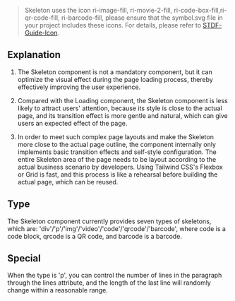 > Skeleton uses the icon ri-image-fill, ri-movie-2-fill, ri-code-box-fill,ri-qr-code-fill, ri-barcode-fill, please ensure that the symbol.svg file in your project includes these icons. For details, please refer to [STDF-Guide-Icon](https://stdf.design/#/guide/icon).

## Explanation

1. The Skeleton component is not a mandatory component, but it can optimize the visual effect during the page loading process, thereby effectively improving the user experience.

2. Compared with the Loading component, the Skeleton component is less likely to attract users' attention, because its style is close to the actual page, and its transition effect is more gentle and natural, which can give users an expected effect of the page.

3. In order to meet such complex page layouts and make the Skeleton more close to the actual page outline, the component internally only implements basic transition effects and self-style configuration. The entire Skeleton area of ​​the page needs to be layout according to the actual business scenario by developers. Using Tailwind CSS's Flexbox or Grid is fast, and this process is like a rehearsal before building the actual page, which can be reused.

## Type

The Skeleton component currently provides seven types of skeletons, which are: 'div'/'p'/'img'/'video'/'code'/'qrcode'/'barcode', where code is a code block, qrcode is a QR code, and barcode is a barcode.

## Special

When the type is 'p', you can control the number of lines in the paragraph through the lines attribute, and the length of the last line will randomly change within a reasonable range.
